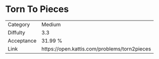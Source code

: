# Torn To Pieces

<table>
    <tr>
        <td>Category</td>
        <td>Medium</td>
    </tr>
    <tr>
        <td>Diffulty</td>
        <td>3.3</td>
    </tr>
    <tr>
        <td>Acceptance</td>
        <td>31.99 %</td>
    </tr>
    <tr>
        <td>Link</td>
        <td>https://open.kattis.com/problems/torn2pieces</td>
    </tr>
</table>